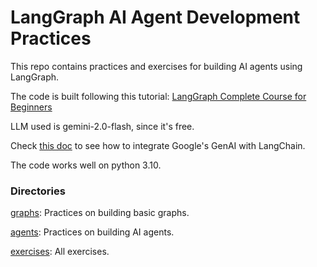 # LangGraph AI Agent Development Practices

This repo contains practices and exercises for building AI agents using LangGraph.

The code is built following this tutorial:
[LangGraph Complete Course for Beginners](https://www.youtube.com/watch?v=jGg_1h0qzaM)


LLM used is gemini-2.0-flash, since it's free.

Check [this doc](https://python.langchain.com/docs/integrations/chat/google_generative_ai/) to see how to integrate Google's GenAI with LangChain. 


The code works well on python 3.10.

### Directories
[graphs](/graphs/): Practices on building basic graphs.

[agents](/agents/): Practices on building AI agents.

[exercises](/exercises/): All exercises.


